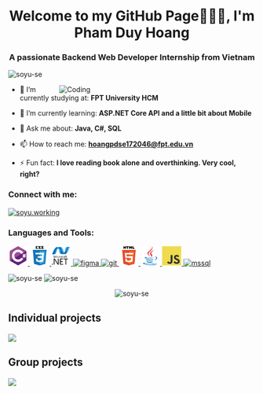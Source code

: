 <h1 align="center">Welcome to my GitHub Page👋👋👋, I'm Pham Duy Hoang</h1>
<h3 align="center">A passionate Backend Web Developer Internship from Vietnam</h3>

<p align="left"> <img src="https://komarev.com/ghpvc/?username=soyu-se&label=Profile%20views&color=0e75b6&style=flat" alt="soyu-se" /> </p>
<img width=400 align="right" src="https://angularexperts.io/assets/images/products/skol/skol-product-placement.svg" alt="Coding" />

- 🔭 I’m currently studying at: **FPT University HCM**

- 🌱 I’m currently learning: **ASP.NET Core API and a little bit about Mobile**

- 💬 Ask me about: **Java, C#, SQL**

- 📫 How to reach me: **hoangpdse172046@fpt.edu.vn**

- ⚡ Fun fact: **I love reading book alone and overthinking. Very cool, right?** 

<h3 align="left">Connect with me:</h3>
<p align="left">
<a href="https://fb.com/soyu.working" target="blank"><img align="center" src="https://raw.githubusercontent.com/rahuldkjain/github-profile-readme-generator/master/src/images/icons/Social/facebook.svg" alt="soyu.working" height="30" width="40" /></a>
</p>

<h3 align="left">Languages and Tools:</h3>
<p align="left"> <a href="https://www.w3schools.com/cs/" target="_blank" rel="noreferrer"> <img src="https://raw.githubusercontent.com/devicons/devicon/master/icons/csharp/csharp-original.svg" alt="csharp" width="40" height="40"/> </a> <a href="https://www.w3schools.com/css/" target="_blank" rel="noreferrer"> <img src="https://raw.githubusercontent.com/devicons/devicon/master/icons/css3/css3-original-wordmark.svg" alt="css3" width="40" height="40"/> </a> <a href="https://dotnet.microsoft.com/" target="_blank" rel="noreferrer"> <img src="https://raw.githubusercontent.com/devicons/devicon/master/icons/dot-net/dot-net-original-wordmark.svg" alt="dotnet" width="40" height="40"/> </a> <a href="https://www.figma.com/" target="_blank" rel="noreferrer"> <img src="https://www.vectorlogo.zone/logos/figma/figma-icon.svg" alt="figma" width="40" height="40"/> </a> <a href="https://git-scm.com/" target="_blank" rel="noreferrer"> <img src="https://www.vectorlogo.zone/logos/git-scm/git-scm-icon.svg" alt="git" width="40" height="40"/> </a> <a href="https://www.w3.org/html/" target="_blank" rel="noreferrer"> <img src="https://raw.githubusercontent.com/devicons/devicon/master/icons/html5/html5-original-wordmark.svg" alt="html5" width="40" height="40"/> </a> <a href="https://www.java.com" target="_blank" rel="noreferrer"> <img src="https://raw.githubusercontent.com/devicons/devicon/master/icons/java/java-original.svg" alt="java" width="40" height="40"/> </a> <a href="https://developer.mozilla.org/en-US/docs/Web/JavaScript" target="_blank" rel="noreferrer"> <img src="https://raw.githubusercontent.com/devicons/devicon/master/icons/javascript/javascript-original.svg" alt="javascript" width="40" height="40"/> </a> <a href="https://www.microsoft.com/en-us/sql-server" target="_blank" rel="noreferrer"> <img src="https://www.svgrepo.com/show/303229/microsoft-sql-server-logo.svg" alt="mssql" width="40" height="40"/> </a> </p>

<span>
  <p align="left"><img width=300 src="https://github-readme-stats.vercel.app/api/top-langs?username=soyu-se&show_icons=true&locale=en&layout=compact" alt="soyu-se" /> <img src="https://github-readme-streak-stats.herokuapp.com/?user=soyu-se&" alt="soyu-se" /></p>
  <p size=10 align="center"><img width=1010 src="https://github-readme-stats.vercel.app/api?username=soyu-se&show_icons=true&locale=en" alt="soyu-se" /></p>
</span>

<h2>Individual projects</h2>
<a href="https://github.com/soyu-se/soyu-se.github.io">
  <!-- Change the `github-readme-stats.anuraghazra1.vercel.app` to `github-readme-stats.vercel.app`  -->
  <img align="center" src="https://github-readme-stats.anuraghazra1.vercel.app/api/pin/?username=soyu-se&repo=soyu-se.github.io&theme=react&show_icons=true"/>
</a>

<h2>Group projects</h2>
<a href="https://github.com/Rivinger7/KATH">
  <!-- Change the `github-readme-stats.anuraghazra1.vercel.app` to `github-readme-stats.vercel.app`  -->
  <img align="center" src="https://github-readme-stats.anuraghazra1.vercel.app/api/pin/?username=Rivinger7&repo=KATH&theme=react&show_icons=true"/>
</a>
